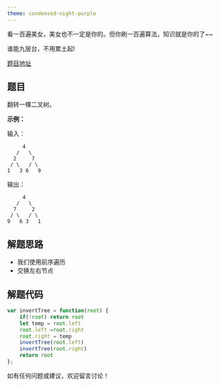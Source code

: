 ```yaml
---
theme: condensed-night-purple
---
```


看一百遍美女，美女也不一定是你的。但你刷一百遍算法，知识就是你的了~~

谁能九层台，不用累土起!

[题目地址](https://leetcode-cn.com/problems/invert-binary-tree/)

<!-- more -->


## 题目

翻转一棵二叉树。

**示例：**

输入：

```
     4
   /   \
  2     7
 / \   / \
1   3 6   9
```

输出：

```
     4
   /   \
  7     2
 / \   / \
9   6 3   1
```


## 解题思路

- 我们使用前序遍历
- 交换左右节点

## 解题代码

```js
var invertTree = function(root) {
    if(!root) return root
    let temp = root.left
    root.left =root.right
    root.right = temp
    invertTree(root.left)
    invertTree(root.right)
    return root
};
```

如有任何问题或建议，欢迎留言讨论！